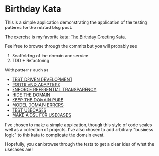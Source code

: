 # Birthday Kata

This is a simple application demonstrating the application of the testing patterns for the related blog post.

The exercise is my favorite kata: [The Birthday Greeting Kata](http://matteo.vaccari.name/blog/archives/154.html).

Feel free to browse through the commits but you will probably see
1) Scaffolding of the domain and service
2) TDD + Refactoring

With patterns such as 
- [TEST DRIVEN DEVELOPMENT](../../patterns/test_driven_development.md)
- [PORTS AND ADAPTERS](../../patterns/ports_and_adapters.md)
- [ENFORCE REFERENTIAL TRANSPARENCY](../../patterns/enforce_referential_transparency.md)
- [HIDE THE DOMAIN](../../patterns/hide_the_domain.md)
- [KEEP THE DOMAIN PURE](../../patterns/keep_the_domain_pure.md)
- [MODEL DOMAIN ERRORS](../../patterns/model_domain_errors.md)
- [TEST USECASES](../../patterns/test_usecases.md)
- [MAKE A DSL FOR USECASES](../../patterns/make_a_dsl_for_usecases.md)

I've chosen to make a simple application, though this style of code scales well as a collection of projects. I've also chosen to add arbitrary "business logic" to this kata to complicate the domain event.

Hopefully, you can browse through the tests to get a clear idea of what the usecases are!
